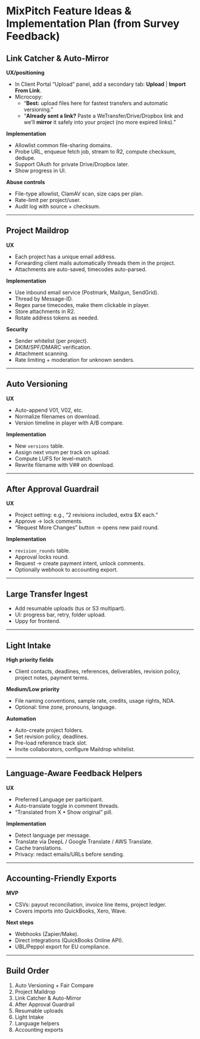 # MixPitch Feature Ideas & Implementation Plan (from Survey Feedback)

## Link Catcher & Auto-Mirror
**UX/positioning**
- In Client Portal “Upload” panel, add a secondary tab: **Upload** | **Import From Link**.  
- Microcopy:  
  - “**Best:** upload files here for fastest transfers and automatic versioning.”  
  - “**Already sent a link?** Paste a WeTransfer/Drive/Dropbox link and we’ll **mirror** it safely into your project (no more expired links).”

**Implementation**
- Allowlist common file-sharing domains.  
- Probe URL, enqueue fetch job, stream to R2, compute checksum, dedupe.  
- Support OAuth for private Drive/Dropbox later.  
- Show progress in UI.  

**Abuse controls**
- File-type allowlist, ClamAV scan, size caps per plan.  
- Rate-limit per project/user.  
- Audit log with source + checksum.

---

## Project Maildrop
**UX**
- Each project has a unique email address.  
- Forwarding client mails automatically threads them in the project.  
- Attachments are auto-saved, timecodes auto-parsed.

**Implementation**
- Use inbound email service (Postmark, Mailgun, SendGrid).  
- Thread by Message-ID.  
- Regex parse timecodes, make them clickable in player.  
- Store attachments in R2.  
- Rotate address tokens as needed.

**Security**
- Sender whitelist (per project).  
- DKIM/SPF/DMARC verification.  
- Attachment scanning.  
- Rate limiting + moderation for unknown senders.

---

## Auto Versioning
**UX**
- Auto-append V01, V02, etc.  
- Normalize filenames on download.  
- Version timeline in player with A/B compare.

**Implementation**
- New `versions` table.  
- Assign next vnum per track on upload.  
- Compute LUFS for level-match.  
- Rewrite filename with V## on download.

---

## After Approval Guardrail
**UX**
- Project setting: e.g., “2 revisions included, extra $X each.”  
- Approve → lock comments.  
- “Request More Changes” button → opens new paid round.

**Implementation**
- `revision_rounds` table.  
- Approval locks round.  
- Request → create payment intent, unlock comments.  
- Optionally webhook to accounting export.

---

## Large Transfer Ingest
- Add resumable uploads (tus or S3 multipart).  
- UI: progress bar, retry, folder upload.  
- Uppy for frontend.

---

## Light Intake
**High priority fields**
- Client contacts, deadlines, references, deliverables, revision policy, project notes, payment terms.

**Medium/Low priority**
- File naming conventions, sample rate, credits, usage rights, NDA.  
- Optional: time zone, pronouns, language.

**Automation**
- Auto-create project folders.  
- Set revision policy, deadlines.  
- Pre-load reference track slot.  
- Invite collaborators, configure Maildrop whitelist.

---

## Language-Aware Feedback Helpers
**UX**
- Preferred Language per participant.  
- Auto-translate toggle in comment threads.  
- “Translated from X • Show original” pill.

**Implementation**
- Detect language per message.  
- Translate via DeepL / Google Translate / AWS Translate.  
- Cache translations.  
- Privacy: redact emails/URLs before sending.

---

## Accounting-Friendly Exports
**MVP**
- CSVs: payout reconciliation, invoice line items, project ledger.  
- Covers imports into QuickBooks, Xero, Wave.

**Next steps**
- Webhooks (Zapier/Make).  
- Direct integrations (QuickBooks Online API).  
- UBL/Peppol export for EU compliance.

---

## Build Order
1. Auto Versioning + Fair Compare  
2. Project Maildrop  
3. Link Catcher & Auto-Mirror  
4. After Approval Guardrail  
5. Resumable uploads  
6. Light Intake  
7. Language helpers  
8. Accounting exports

